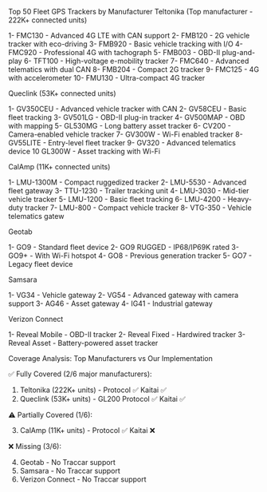 Top 50 Fleet GPS Trackers by Manufacturer
Teltonika (Top manufacturer - 222K+ connected units)

1- FMC130 - Advanced 4G LTE with CAN support
2- FMB120 - 2G vehicle tracker with eco-driving
3- FMB920 - Basic vehicle tracking with I/O
4- FMC920 - Professional 4G with tachograph
5- FMB003 - OBD-II plug-and-play
6- TFT100 - High-voltage e-mobility tracker
7- FMC640 - Advanced telematics with dual CAN
8- FMB204 - Compact 2G tracker
9- FMC125 - 4G with accelerometer
10- FMU130 - Ultra-compact 4G tracker

Queclink (53K+ connected units)

1- GV350CEU - Advanced vehicle tracker with CAN
2- GV58CEU - Basic fleet tracking
3- GV501LG - OBD-II plug-in tracker
4- GV500MAP - OBD with mapping
5- GL530MG - Long battery asset tracker
6- CV200 - Camera-enabled vehicle tracker
7- GV300W - Wi-Fi enabled tracker
8- GV55LITE - Entry-level fleet tracker
9- GV320 - Advanced telematics device
10 GL300W - Asset tracking with Wi-Fi

CalAmp (11K+ connected units)

1- LMU-1300M - Compact ruggedized tracker
2- LMU-5530 - Advanced fleet gateway
3- TTU-1230 - Trailer tracking unit
4- LMU-3030 - Mid-tier vehicle tracker
5- LMU-1200 - Basic fleet tracking
6- LMU-4200 - Heavy-duty tracker
7- LMU-800 - Compact vehicle tracker
8- VTG-350 - Vehicle telematics gatew

Geotab

1- GO9 - Standard fleet device
2- GO9 RUGGED - IP68/IP69K rated
3- GO9+ - With Wi-Fi hotspot
4- GO8 - Previous generation tracker
5- GO7 - Legacy fleet device

Samsara

1- VG34 - Vehicle gateway
2- VG54 - Advanced gateway with camera support
3- AG46 - Asset gateway
4- IG41 - Industrial gateway

Verizon Connect

1- Reveal Mobile - OBD-II tracker
2- Reveal Fixed - Hardwired tracker
3- Reveal Asset - Battery-powered asset tracker
 


Coverage Analysis: Top Manufacturers vs Our Implementation

  ✅ Fully Covered (2/6 major manufacturers):

  1. Teltonika (222K+ units) - Protocol ✅ Kaitai ✅
  2. Queclink (53K+ units) - GL200 Protocol ✅ Kaitai ✅

  ⚠️ Partially Covered (1/6):

  3. CalAmp (11K+ units) - Protocol ✅ Kaitai ❌

  ❌ Missing (3/6):

  4. Geotab - No Traccar support
  5. Samsara - No Traccar support
  6. Verizon Connect - No Traccar support